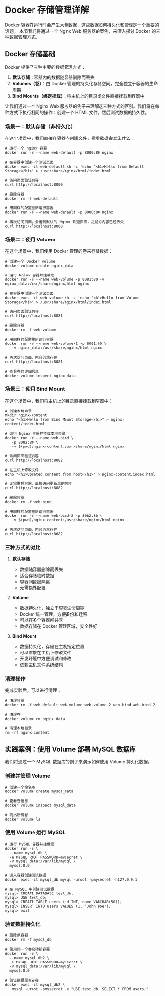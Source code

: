 # Docker 存储管理详解

Docker 容器在运行时会产生大量数据，这些数据如何持久化和管理是一个重要的话题。
本节我们将通过一个 Nginx Web 服务器的案例，来深入探讨 Docker 的三种数据管理方式。

## Docker 存储基础

Docker 提供了三种主要的数据管理方式：

1. **默认存储**：容器内的数据随容器删除而丢失
2. **Volumes（卷）**：由 Docker 管理的持久化存储空间，完全独立于容器的生命周期
3. **Bind Mounts（绑定挂载）**：将主机上的目录或文件直接挂载到容器中

让我们通过一个 Nginx Web 服务器的例子来理解这三种方式的区别。我们将在每种方式下执行相同的操作：创建一个 HTML 文件，然后测试数据的持久性。


### 场景一：默认存储（非持久化）

在这个场景中，我们直接在容器内创建文件，看看数据会发生什么：

```shell
# 运行一个 nginx 容器
docker run -d --name web-default -p 8000:80 nginx

# 在容器中创建一个测试页面
docker exec -it web-default sh -c 'echo "<h1>Hello from Default Storage</h1>" > /usr/share/nginx/html/index.html'

# 访问页面验证内容
curl http://localhost:8000

# 删除容器
docker rm -f web-default

# 用同样的配置重新运行容器
docker run -d --name web-default -p 8000:80 nginx

# 再次访问页面，会看到默认的 Nginx 欢迎页面，之前的内容已经丢失
curl http://localhost:8000
```

### 场景二：使用 Volume

在这个场景中，我们使用 Docker 管理的卷来存储数据：

```shell
# 创建一个 Docker volume
docker volume create nginx_data

# 运行 Nginx 容器并挂载卷
docker run -d --name web-volume -p 8081:80 -v nginx_data:/usr/share/nginx/html nginx

# 在容器中创建一个测试页面
docker exec -it web-volume sh -c 'echo "<h1>Hello from Volume Storage</h1>" > /usr/share/nginx/html/index.html'

# 访问页面验证内容
curl http://localhost:8081

# 删除容器
docker rm -f web-volume

# 用同样的配置重新运行容器
docker run -d --name web-volume-2 -p 8081:80 \
   -v nginx_data:/usr/share/nginx/html nginx

# 再次访问页面，内容仍然存在
curl http://localhost:8081

# 查看卷的详细信息
docker volume inspect nginx_data
```

### 场景三：使用 Bind Mount

在这个场景中，我们将主机上的目录直接挂载到容器中：

```shell
# 创建本地目录
mkdir nginx-content
echo "<h1>Hello from Bind Mount Storage</h1>" > nginx-content/index.html

# 运行 Nginx 容器并挂载本地目录
docker run -d --name web-bind \
   -p 8082:80 \
   -v $(pwd)/nginx-content:/usr/share/nginx/html nginx

# 访问页面验证内容
curl http://localhost:8082

# 在主机上修改文件
echo "<h1>Updated content from host</h1>" > nginx-content/index.html

# 无需重启容器，直接访问更新后的内容
curl http://localhost:8082

# 删除容器
docker rm -f web-bind

# 用同样的配置重新运行容器
docker run -d --name web-bind-2 -p 8082:80 \
   -v $(pwd)/nginx-content:/usr/share/nginx/html nginx

# 再次访问页面，内容仍然存在
curl http://localhost:8082
```

### 三种方式的对比

1. **默认存储**
    - 数据随容器删除而丢失
    - 适合存储临时数据
    - 容器间数据隔离
    - 无需额外配置

2. **Volume**
    - 数据持久化，独立于容器生命周期
    - Docker 统一管理，方便备份和迁移
    - 可以在多个容器间共享
    - 数据存储在 Docker 管理区域，安全性好

3. **Bind Mount**
    - 数据持久化，存储在主机指定位置
    - 可以直接在主机上修改文件
    - 开发环境中方便调试和修改
    - 依赖主机文件系统结构

### 清理操作

完成实验后，可以进行清理：

```shell
# 清理容器
docker rm -f web-default web-volume web-volume-2 web-bind web-bind-2

# 清理卷
docker volume rm nginx_data

# 清理本地目录
rm -rf nginx-content
```

## 实践案例：使用 Volume 部署 MySQL 数据库

我们将通过一个 MySQL 数据库的例子来演示如何使用 Volume 持久化数据。

### 创建并管理 Volume

```shell
# 创建一个命名卷
docker volume create mysql_data

# 查看卷信息
docker volume inspect mysql_data

# 列出所有卷
docker volume ls
```

### 使用 Volume 运行 MySQL

```shell
# 运行 MySQL 容器并挂载卷
docker run -d \
  --name mysql_db \
  -e MYSQL_ROOT_PASSWORD=mysecret \
  -v mysql_data:/var/lib/mysql \
  mysql:8.0

# 进入容器创建测试数据
docker exec -it mysql_db mysql -uroot -pmysecret -h127.0.0.1

# 在 MySQL 中创建测试数据
mysql> CREATE DATABASE test_db;
mysql> USE test_db;
mysql> CREATE TABLE users (id INT, name VARCHAR(50));
mysql> INSERT INTO users VALUES (1, 'John Doe');
mysql> exit
```

### 验证数据持久化

```shell
# 删除原容器
docker rm -f mysql_db

# 使用同一个卷启动新容器
docker run -d \
  --name mysql_db2 \
  -e MYSQL_ROOT_PASSWORD=mysecret \
  -v mysql_data:/var/lib/mysql \
  mysql:8.0

# 验证数据是否存在
docker exec -it mysql_db2 \
   mysql -uroot -pmysecret -e "USE test_db; SELECT * FROM users;"
```
